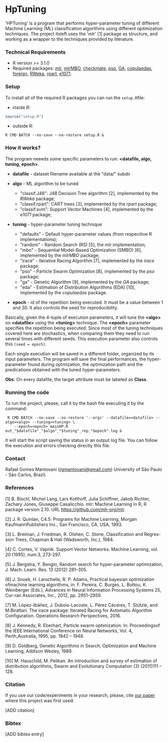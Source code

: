# HpTuning

'HPTuning' is a program that performs hyper-parameter tuning of different Machine Learning (ML) classification algorithms using different optimization techniques. The project itsleft uses the 'mlr' [1] package as structure, and working as a wrapper to the techniques provided by literature.

### Technical Requirements

* R version >= 3.1.0
* Required packages: [mlr](https://cran.r-project.org/web/packages/mlr/index.html), [mlrMBO](https://github.com/mlr-org/mlrMBO), [checkmate](https://cran.r-project.org/web/packages/checkmate/index.html), [pso](https://cran.r-project.org/web/packages/pso/index.html), [GA](https://cran.r-project.org/web/packages/GA/index.html), [copulaedas](https://cran.r-project.org/web/packages/copulaedas/index.html), [foreign](https://cran.r-project.org/web/packages/foreign/index.html), [RWeka](https://cran.r-project.org/web/packages/RWeka/index.html), [rpart](https://cran.r-project.org/web/packages/rpart/index.html), [e1071](https://cran.r-project.org/web/packages/e1071/index.html).

### Setup

To install all of the required R packages you can run the ```setup.R```file:

* inside R: 
```R 
source("setup.R")
```
* outside R:
```
R CMD BATCH --no-save --no-restore setup.R &
``` 

### How it works?

The program neeeds some specific parameters to run: **\<datafile, algo, tuning, epoch\>**. 
* **datafile** -  dataset filename available at the "data/" subdir

* **algo** - ML algorithm to be tuned
  * "classif.J48": J48 Decision Tree algorithm \[2\], implemented by the *RWeka* package;
  * "classif.rpart": CART trees \[3\], implemented by the *rpart* package;
  * "classif.svm": Support Vector Machines \[4\], implemented by the *e1071* package;

* **tuning** - hyper-parameter tuning technique 
  * "defaults" - Default hyper-parameter values (from respecitive R implementations); 
  * "random" - Random Search (RS) \[5\], the *mlr* implementation; 
  * "mbo" - Sequential Model-Based Optimization (SMBO) \[6\], implemented by the *mlrMBO* package;  
  * "irace" - Iterative Racing Algorithm \[7\], implemented by the *irace* package; 
  * "pso" - Particle Swarm Optimization \[8\], implemented by the *pso* package; 
  * "ga" - Genetic Algorithm \[9\], implemented by the *GA* package;
  * "eda" - Estimation of Distribution Algorithms (EDA) \[10\], implemented by the *copulaedas* package.

* **epoch** - id of the repetition being executed. It must be a value between 1 and 30. It also controls the seed for reproducibility.

Basically, given the 4-tuple of execution parameters, it will tune the **\<algo\>** on **\<datafile\>** using the **\<tuning\>** technique. The **\<epoch\>** parameter specifies the repetition being executed. Since most of the tuning techniques covered here are stochastics, when comparing them they need to run several times with different seeds. This execution parameter also controls this ```(seed = epoch)```.

Each single execution will be saved in a different folder, organized by its input parameters. The program will save the final performances, the hyper-parameter found during optmization, the optimization path and the predications obtained with the tuned hyper-parameters.

**Obs**: On every datafile, the target attribute must be labeled as **Class**.

### Running the code

To run the project, please, call it by the bash file executing it by the command:
```
 R CMD BATCH --no-save --no-restore '--args' --datafile=<datafile> --algo=<algo> --tuning=<tuning> \
    --epoch=<epoch> mainHP.R out_"$datafile"_"$algo"_"$tuning"_rep_"$epoch".log &
```

It will start the script saving the status in an output log file. You can follow the execution and errors checking directly this file. 

### Contact

Rafael Gomes Mantovani (rgmantovani@gmail.com) University of São Paulo - São Carlos, Brazil.

### References

[1] B. Bischl, Michel Lang, Lars Kotthoff, Julia Schiffner, Jakob Richter, Zachary Jones, Giuseppe Casalicchio. mlr: Machine Learning in R, R package version 2.10. URL https://github.com/mlr-org/mlr.

[2] J. R. Quinlan, C4.5:  Programs for Machine Learning, Morgan KaufmannPublishers Inc., San Francisco, CA, USA, 1993.

[3] L. Breiman, J. Friedman, R. Olshen, C. Stone, Classification and Regres-sion Trees, Chapman \& Hall (Wadsworth, Inc.), 1984.

[4] C. Cortes, V. Vapnik. Support Vector Networks. Machine Learning, vol. 20 (1995), num.3, 273-297.

[5] J. Bergstra, Y. Bengio, Random search for hyper-parameter optimization, J. Mach. Learn. Res. 13 (2012) 281–305.

[6] J. Snoek, H. Larochelle, R. P. Adams, Practical bayesian optimization ofmachine learning algorithms, in: F. Pereira, C. Burges, L. Bottou, K. Weinberger (Eds.), Advances in Neural Information Processing Systems 25, Cur-ran Associates, Inc., 2012, pp. 2951–2959.

[7] M. López-Ibáñez, J. Dubois-Lacoste, L. Pérez Cáceres, T. Stützle, and M.Birattari. The irace package: Iterated Racing for Automatic Algorithm Configuration. Operations Research Perspectives, 2016.

[8] J. Kennedy,  R. Eberhart, Particle swarm optimization. In: Proceedingsof the IEEE International Conference on Neural Networks, Vol. 4, Perth,Australia, 1995, pp. 1942 – 1948.

[9] D. Goldberg, Genetic Algorithms in Search, Optimization and Machine Learning, Addison Wesley, 1989.

[10] M. Hauschild,  M. Pelikan. An introduction and survey of estimation of distribution algorithms, Swarm and Evolutionary Computation (3) (2011)111 – 128.

### Citation

If you use our code/experiments in your research, please, cite [our paper]() where this project was first used:

[ADD citation]

### Bibtex 

[ADD bibtex entry]
